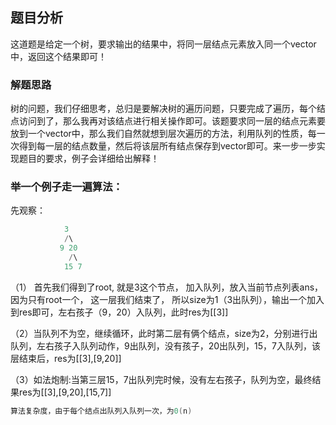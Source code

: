 ## 题目分析
这道题是给定一个树，要求输出的结果中，将同一层结点元素放入同一个vector中，返回这个结果即可！

### 解题思路
树的问题，我们仔细思考，总归是要解决树的遍历问题，只要完成了遍历，每个结点访问到了，那么我再对该结点进行相关操作即可。该题要求同一层的结点元素要放到一个vector中，那么我们自然就想到层次遍历的方法，利用队列的性质，每一次得到每一层的结点数量，然后将该层所有结点保存到vector即可。来一步一步实现题目的要求，例子会详细给出解释！

### 举一个例子走一遍算法：
先观察：
```cpp
            3
            /\
           9 20
             /\
            15 7
```
（1） 首先我们得到了root, 就是3这个节点， 加入队列，放入当前节点列表ans， 因为只有root一个， 这一层我们结束了， 所以size为1（3出队列），输出一个加入到res即可，左右孩子（9，20）入队列，此时res为[[3]]

（2）当队列不为空，继续循环，此时第二层有俩个结点，size为2，分别进行出队列，左右孩子入队列动作，9出队列，没有孩子，20出队列，15，7入队列，该层结束后，res为[[3],[9,20]]

（3）如法炮制:当第三层15，7出队列完时候，没有左右孩子，队列为空，最终结果res为[[3],[9,20],[15,7]]
```cpp
算法复杂度，由于每个结点出队列入队列一次，为0(n)
```



